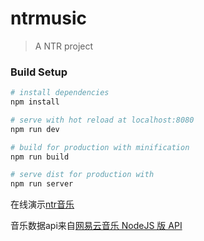 # ntrmusic

> A NTR project

### Build Setup

``` bash
# install dependencies
npm install

# serve with hot reload at localhost:8080
npm run dev

# build for production with minification
npm run build

# serve dist for production with
npm run server


```


在线演示[ntr音乐](http://ntrmusic.duapp.com/)

音乐数据api来自[网易云音乐 NodeJS 版 API](https://binaryify.github.io/NeteaseCloudMusicApi)
